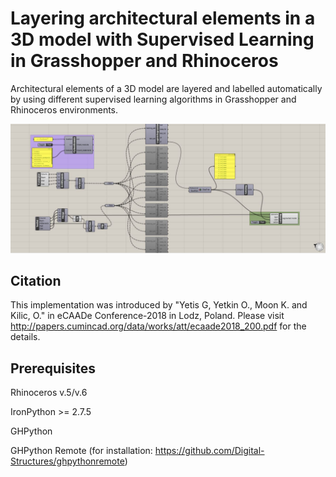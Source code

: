 # Layering architectural elements in a 3D model with Supervised Learning in Grasshopper and Rhinoceros

Architectural elements of a 3D model are layered and labelled automatically by using different supervised learning algorithms in Grasshopper and Rhinoceros environments. 

![](./gh_codes.JPG)

## Citation

This implementation was introduced by "Yetis G, Yetkin O., Moon K. and Kilic, O." in eCAADe Conference-2018 in Lodz, Poland. Please visit http://papers.cumincad.org/data/works/att/ecaade2018_200.pdf for the details. 

## Prerequisites

Rhinoceros v.5/v.6

IronPython >= 2.7.5

GHPython

GHPython Remote (for installation: https://github.com/Digital-Structures/ghpythonremote)
